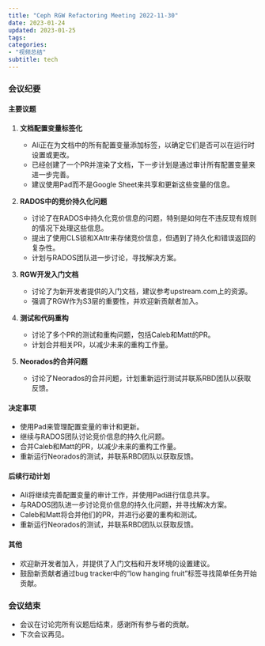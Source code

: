 ```yaml
---
title: "Ceph RGW Refactoring Meeting 2022-11-30"
date: 2023-01-24
updated: 2023-01-25
tags:
categories:
- "视频总结"
subtitle: tech
---
```



### 会议纪要

#### 主要议题
1. **文档配置变量标签化**
   - Ali正在为文档中的所有配置变量添加标签，以确定它们是否可以在运行时设置或更改。
   - 已经创建了一个PR并渲染了文档，下一步计划是通过审计所有配置变量来进一步完善。
   - 建议使用Pad而不是Google Sheet来共享和更新这些变量的信息。

2. **RADOS中的竞价持久化问题**
   - 讨论了在RADOS中持久化竞价信息的问题，特别是如何在不违反现有规则的情况下处理这些信息。
   - 提出了使用CLS锁和XAttr来存储竞价信息，但遇到了持久化和错误返回的复杂性。
   - 计划与RADOS团队进一步讨论，寻找解决方案。

3. **RGW开发入门文档**
   - 讨论了为新开发者提供的入门文档，建议参考upstream.com上的资源。
   - 强调了RGW作为S3层的重要性，并欢迎新贡献者加入。

4. **测试和代码重构**
   - 讨论了多个PR的测试和重构问题，包括Caleb和Matt的PR。
   - 计划合并相关PR，以减少未来的重构工作量。

5. **Neorados的合并问题**
   - 讨论了Neorados的合并问题，计划重新运行测试并联系RBD团队以获取反馈。

#### 决定事项
- 使用Pad来管理配置变量的审计和更新。
- 继续与RADOS团队讨论竞价信息的持久化问题。
- 合并Caleb和Matt的PR，以减少未来的重构工作量。
- 重新运行Neorados的测试，并联系RBD团队以获取反馈。

#### 后续行动计划
- Ali将继续完善配置变量的审计工作，并使用Pad进行信息共享。
- 与RADOS团队进一步讨论竞价信息的持久化问题，并寻找解决方案。
- Caleb和Matt将合并他们的PR，并进行必要的重构和测试。
- 重新运行Neorados的测试，并联系RBD团队以获取反馈。

#### 其他
- 欢迎新开发者加入，并提供了入门文档和开发环境的设置建议。
- 鼓励新贡献者通过bug tracker中的“low hanging fruit”标签寻找简单任务开始贡献。

### 会议结束
- 会议在讨论完所有议题后结束，感谢所有参与者的贡献。
- 下次会议再见。
